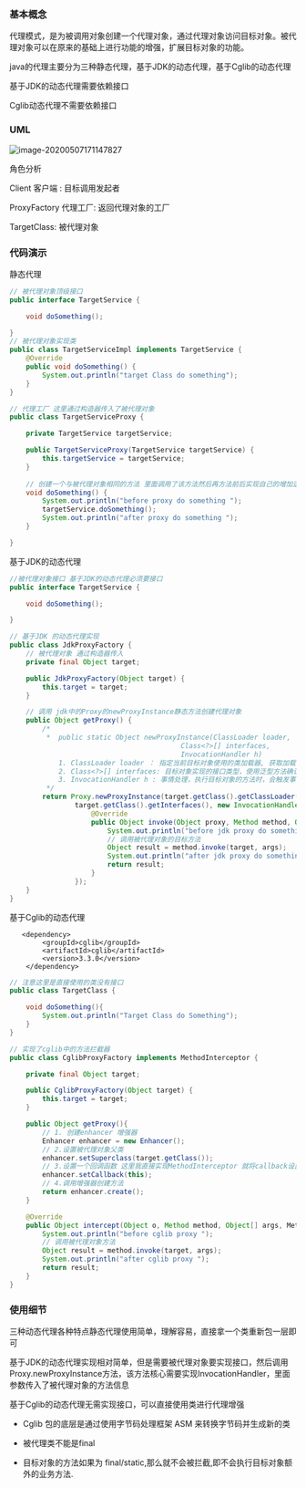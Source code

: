 ### 基本概念

代理模式，是为被调用对象创建一个代理对象，通过代理对象访问目标对象。被代理对象可以在原来的基础上进行功能的增强，扩展目标对象的功能。

java的代理主要分为三种静态代理，基于JDK的动态代理，基于Cglib的动态代理

基于JDK的动态代理需要依赖接口

Cglib动态代理不需要依赖接口

### UML

![image-20200507171147827](C:\Users\denglw\AppData\Roaming\Typora\typora-user-images\image-20200507171147827.png)

角色分析

Client 客户端 :  目标调用发起者

ProxyFactory 代理工厂: 返回代理对象的工厂

TargetClass: 被代理对象

### 代码演示

静态代理

```java
// 被代理对象顶级接口
public interface TargetService {

    void doSomething();

}
// 被代理对象实现类
public class TargetServiceImpl implements TargetService {
    @Override
    public void doSomething() {
        System.out.println("target Class do something");
    }
}

```

```java
// 代理工厂 这里通过构造器传入了被代理对象
public class TargetServiceProxy {

    private TargetService targetService;

    public TargetServiceProxy(TargetService targetService) {
        this.targetService = targetService;
    }
	
    // 创建一个与被代理对象相同的方法 里面调用了该方法然后再方法前后实现自己的增加逻辑
    void doSomething() {
        System.out.println("before proxy do something ");
        targetService.doSomething();
        System.out.println("after proxy do something ");
    }

}
```

基于JDK的动态代理

```java 
//被代理对象接口 基于JDK的动态代理必须要接口
public interface TargetService {

    void doSomething();

}
```

```java
// 基于JDK 的动态代理实现
public class JdkProxyFactory {
	// 被代理对象 通过构造器传入
    private final Object target;

    public JdkProxyFactory(Object target) {
        this.target = target;
    }

    // 调用 jdk中的Proxy的newProxyInstance静态方法创建代理对象
    public Object getProxy() {
        /*
		 *  public static Object newProxyInstance(ClassLoader loader,
                                          Class<?>[] interfaces,
                                          InvocationHandler h)
            1. ClassLoader loader ： 指定当前目标对象使用的类加载器, 获取加载器的方法固定
            2. Class<?>[] interfaces: 目标对象实现的接口类型，使用泛型方法确认类型
            3. InvocationHandler h : 事情处理，执行目标对象的方法时，会触发事情处理器方法, 会把当前执行的目标对象方法作为参数传入
		 */
        return Proxy.newProxyInstance(target.getClass().getClassLoader(),
                target.getClass().getInterfaces(), new InvocationHandler() {
                    @Override
                    public Object invoke(Object proxy, Method method, Object[] args) throws Throwable {
                        System.out.println("before jdk proxy do something");
                        // 调用被代理对象的目标方法
                        Object result = method.invoke(target, args);
                        System.out.println("after jdk proxy do something");
                        return result;
                    }
                });
    }
}

```

基于Cglib的动态代理

```pom
   <dependency>
        <groupId>cglib</groupId>
        <artifactId>cglib</artifactId>
        <version>3.3.0</version>
    </dependency>
```



```java
// 注意这里是直接使用的类没有接口
public class TargetClass {

    void doSomething(){
        System.out.println("Target Class do Something");
    }
}

```

```java
// 实现了cglib中的方法拦截器
public class CglibProxyFactory implements MethodInterceptor {

    private final Object target;

    public CglibProxyFactory(Object target) {
        this.target = target;
    }

    public Object getProxy(){
        // 1. 创建enhancer 增强器
        Enhancer enhancer = new Enhancer();
        // 2.设置被代理对象父类
        enhancer.setSuperclass(target.getClass());
        // 3.设置一个回调函数 这里我直接实现MethodInterceptor 就将callback设置成了自己
        enhancer.setCallback(this);
        // 4.调用增强器创建方法
        return enhancer.create();
    }

    @Override
    public Object intercept(Object o, Method method, Object[] args, MethodProxy methodProxy) throws Throwable {
        System.out.println("before cglib proxy ");
        // 调用被代理对象方法
        Object result = method.invoke(target, args);
        System.out.println("after cglib proxy ");
        return result;
    }
}

```

### 使用细节

三种动态代理各种特点静态代理使用简单，理解容易，直接拿一个类重新包一层即可

基于JDK的动态代理实现相对简单，但是需要被代理对象要实现接口，然后调用Proxy.newProxyInstance方法，该方法核心需要实现InvocationHandler，里面参数传入了被代理对象的方法信息

基于Cglib的动态代理无需实现接口，可以直接使用类进行代理增强

- Cglib 包的底层是通过使用字节码处理框架 ASM 来转换字节码并生成新的类
- 被代理类不能是final

- 目标对象的方法如果为 final/static,那么就不会被拦截,即不会执行目标对象额外的业务方法.